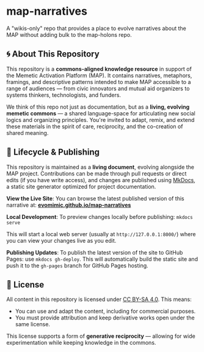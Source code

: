 # map-narratives
A "wikis-only" repo that provides a place to evolve narratives about the MAP without adding bulk to the map-holons repo.

## 🌀 About This Repository

This repository is a **commons-aligned knowledge resource** in support of the Memetic Activation Platform (MAP). It contains narratives, metaphors, framings, and descriptive patterns intended to make MAP accessible to a range of audiences — from civic innovators and mutual aid organizers to systems thinkers, technologists, and funders.

We think of this repo not just as documentation, but as a **living, evolving memetic commons** — a shared language-space for articulating new social logics and organizing principles. You're invited to adapt, remix, and extend these materials in the spirit of care, reciprocity, and the co-creation of shared meaning.

## 🔄 Lifecycle & Publishing

This repository is maintained as a **living document**, evolving alongside the MAP project. Contributions can be made through pull requests or direct edits (if you have write access), and changes are published using [MkDocs](https://www.mkdocs.org/), a static site generator optimized for project documentation.

**View the Live Site**: You can browse the latest published version of this narrative at: **[evomimic.github.io/map-narratives](https://evomimic.github.io/map-narratives/)**

**Local Development**: To preview changes locally before publishing: `mkdocs serve`

This will start a local web server (usually at `http://127.0.0.1:8000/`) where you can view your changes live as you edit.

**Publishing Updates**: To publish the latest version of the site to GitHub Pages: use `mkdocs gh-deploy`. This will automatically build the static site and push it to the `gh-pages` branch for GitHub Pages hosting.


## 🔏 License

All content in this repository is licensed under [CC BY-SA 4.0](https://creativecommons.org/licenses/by-sa/4.0/). This means:

- You can use and adapt the content, including for commercial purposes.
- You must provide attribution and keep derivative works open under the same license.

This license supports a form of **generative reciprocity** — allowing for wide experimentation while keeping knowledge in the commons.
